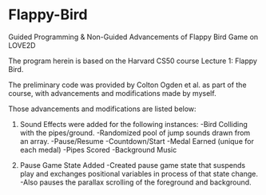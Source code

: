 # Flappy-Bird
Guided Programming &amp; Non-Guided Advancements of Flappy Bird Game on LOVE2D

The program herein is based on the Harvard CS50 course Lecture 1: Flappy Bird.

The preliminary code was provided by Colton Ogden et al. as part of the course, with advancements and modifications made by myself.

Those advancements and modifications are listed below:

1. Sound Effects were added for the following instances:
-Bird Colliding with the pipes/ground.
-Randomized pool of jump sounds drawn from an array.
-Pause/Resume
-Countdown/Start
-Medal Earned (unique for each medal)
-Pipes Scored
-Background Music 

2. Pause Game State Added
-Created pause game state that suspends play and exchanges positional variables in process of that state change.
-Also pauses the parallax scrolling of the foreground and background. 




